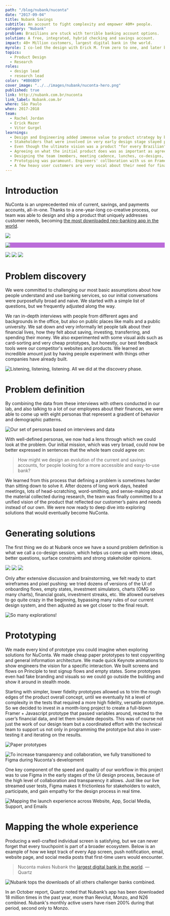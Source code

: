 ```yaml
---
path: "/blog/nubank/nuconta"
date: "2017-09-04"
title: Nubank Savings
subtitle: An account to fight complexity and empower 40M+ people.
category: "Nubank"
problem: Brazilians are stuck with terrible banking account options.
solution: A free, integrated, hybrid checking and savings account.
impact: 40+ Million customers, largest digital bank in the world.
myrole: I co-led the design with Erick M. from zero to one, and later became the team's manager
topics:
  - Product Design
  - Research
roles:
  - design lead
  - research lead
color: "#BB6BD9"
cover_image: "../../images/nubank/nuconta-hero.png"
published: true
link: http://nubank.com.br/nuconta
link_label: Nubank.com.br
where: São Paulo
when: 2017-2018
team:
  - Rachel Jordan
  - Erick Mazer
  - Vitor Gurgel
learnings:
  - Design and Engineering added immense value to product strategy by being involved before requirements were defined. It is what allowed us to create a type of bank account that didn't exist before, instead of making the existing ones incrementally better.
  - Stakeholders that were involved in very early design stage stayed permanently engaged with making user-centered decisions.
  - Even though the ultimate vision was a product "for every Brazilian" / "For everyone", it was important to start focused. Choosing 2 personas from the universe we mapped was essential to accelerate decision making.
  - Agreeing on what the initial product does was as important as agreeing on what it does not do.
  - Designing the team (members, meeting cadence, lunches, co-designs, critiques) was as important as designing the product itself.
  - Prototyping was paramount. Engineers' collboration with us on Framer elevated our user tests to a greater level of fidelity.
  - A few heavy user customers are very vocal about their need for financial analysis and charts. But most customers don't really care for or seem to need them. 📊🤷‍♂️
---
```


# Introduction

NuConta is an unprecedented mix of current, savings, and payments accounts, all-in-one. Thanks to a one-year-long co-creative process, our team was able to design and ship a product that uniquely addresses customer needs, becoming [the most downloaded neo-banking app in the world](https://qz.com/1738245/nubanks-app-has-more-downloads-than-revolut-monzo-and-n26-combined/).

![](../../images/nubank/nuconta-000.png)

<div style="background: #BB6BD9" class="w-100 pa4 tc mt5">
<img class="w-50 br2 mw5 center " src="../../images/nubank/nuconta-001.gif" />
</div>

![](../../images/nubank/nuconta-003.png)
![](../../images/nubank/nuconta-0009.png)
![](../../images/nubank/nuconta-0019.png)

# Problem discovery

We were committed to challenging our most basic assumptions about how people understand and use banking services, so our initial conversations were purposefully broad and naive. We started with a simple list of questions, but we frequently adjusted along the way.

We ran in-depth interviews with people from different ages and backgrounds in the office, but also on public places like malls and a public university. We sat down and very informally let people talk about their financial lives, how they felt about saving, investing, transferring, and spending their money. We also experimented with some visual aids such as card-sorting and very cheap prototypes, but honestly, our best feedback tools were our competitor's websites and products. We learned an incredible amount just by having people experiment with things other companies have already built.

![Listening, listening, listening. All we did at the discovery phase.](../../images/nubank/nuconta-research.png)

# Problem definition

By combining the data from these interviews with others conducted in our lab, and also talking to a lot of our employees about their finances, we were able to come up with eight personas that represent a gradient of behavior and demographic patterns.

![Our set of personas based on interviews and data](../../images/nubank/nuconta-019.png)

With well-defined personas, we now had a lens through which we could look at the problem. Our initial mission, which was very broad, could now be better expressed in sentences that the whole team could agree on:

> How might we design an evolution of the current and savings accounts, for people looking for a more accessible and easy-to-use bank?

We learned from this process that defining a problem is sometimes harder than sitting down to solve it. After dozens of long work days, heated meetings, lots of head-scratching, word-smithing, and sense-making about the material collected during research, the team was finally committed to a unified vision of the product that reflected our customer’s pains and needs instead of our own. We were now ready to deep dive into exploring solutions that would eventually become NuConta.

# Generating solutions

The first thing we do at Nubank once we have a sound problem definition is what we call a co-design session, which helps us come up with more ideas, better questions, surface constraints and strong stakeholder opinions.

![](../../images/nubank/nuconta-020.png)
![](../../images/nubank/nuconta-021.jpeg)
![](../../images/nubank/nuconta-022.png)

Only after extensive discussion and brainstorming, we felt ready to start wireframes and pixel pushing: we tried dozens of versions of the UI of onboarding flows, empty states, investment simulators, charts (OMG so many charts), financial goals, investment streaks, etc. We allowed ourselves to go quite crazy in the beginning, bypassing many rules of our current design system, and then adjusted as we got closer to the final result.

![So many explorations!](../../images/nubank/nuconta-024.png)

# Prototyping

We made every kind of prototype you could imagine when exploring solutions for NuConta. We made cheap paper prototypes to test copywriting and general information architecture. We made quick Keynote animations to show engineers the vision for a specific interaction. We built screens and flows on Principle to test signup flows and empty states. Some prototypes even had fake branding and visuals so we could go outside the building and show it around in stealth mode.

Starting with simpler, lower fidelity prototypes allowed us to trim the rough edges of the product overall concept, until we eventually hit a level of complexity in the tests that required a more high fidelity, versatile prototype. So we decided to invest in a month-long project to create a full-blown Framer + Javascript prototype that passed variables around, reacted to the user’s financial data, and let them simulate deposits. This was of course not just the work of our design team but a coordinated effort with the technical team to support us not only in programming the prototype but also in user-testing it and iterating on the results.

![Paper prototypes](../../images/nubank/nuconta-025.png)

<!-- ![](../../images/nubank/nuconta-027.gif) -->

![To increase transparency and collaboration, we fully transitioned to Figma during Nuconta's development](../../images/nubank/nuconta-028.png)

One key component of the speed and quality of our workflow in this project was to use Figma in the early stages of the UI design process, because of the high level of collaboration and transparency it allows. Just like our live streamed user tests, Figma makes it frictionless for stakeholders to watch, participate, and gain empathy for the design process in real time.

![Mapping the launch experience across Website, App, Social Media, Support, and Emails ](../../images/nubank/nuconta-029.png)

# Mapping the whole experience

Producing a well-crafted individual screen is satisfying, but we can never forget that every touchpoint is part of a broader ecosystem. Below is an example of how we kept track of every App screen, push notification, email, website page, and social media posts that first-time users would encounter.

> Nuconta makes Nubank the [largest digital bank in the world](https://qz.com/1738245/nubanks-app-has-more-downloads-than-revolut-monzo-and-n26-combined/). — Quartz

![Nubank tops the downloads of all others challenger banks combined. ](../../images/nubank/nuconta-downloads.png)

In an October report, Quartz noted that Nubank’s app has been downloaded 18 million times in the past year, more than Revolut, Monzo, and N26 combined. Nubank's monthly active users have risen 200% during that period, second only to Monzo.

